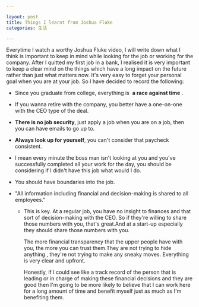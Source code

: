 ```yaml
---

layout: post
title: Things I learnt from Joshua Fluke
categories: 生活

---
```




Everytime I watch a worthy Joshua Fluke video, I will write down what I think is important to keep in mind while looking for the job or working for the company. After I quitted my first job in a bank, I realised it is very important to keep a clear mind on the things which have a long impact on the future rather than just what matters now. It's very easy to forget your personal goal when you are at your job. So I have decided to record the following:

- Since you graduate from college, everything is  **a race against time** .

- If you wanna retire with the company, you better have a one-on-one with the CEO type of the deal.

- **There is no job security**, just apply a job when you are on a job, then you can have emails to go up to.

- **Always look up for yourself**,  you can't consider that paycheck consistent.

- I mean every minute the boss man isn't looking at you and you've successfully completed all your work for the day, you should be considering if I didn't have this job what would I do.

- You should have boundaries into the job.

- "All information including financial and decision-making is shared to all employees."

  - This is key. At a regular job, you have no insight to finances and that sort of decision-making with the CEO. So if they're willing to share those numbers with you, that's great.And at a start-up especially they should share those numbers with you.

    The more financial transparency that the upper people have with you, the more you can trust them.They are not trying to hide anything , they're not trying to make any sneaky moves. Everything is very clear and upfront.

    Honestly, if I could see like a track record of the person that is leading or in charge of making these financial decisions and they are good then I'm going to be more likely to believe that I can work here for a long amount of time and benefit myself just as much as I'm benefiting them.

